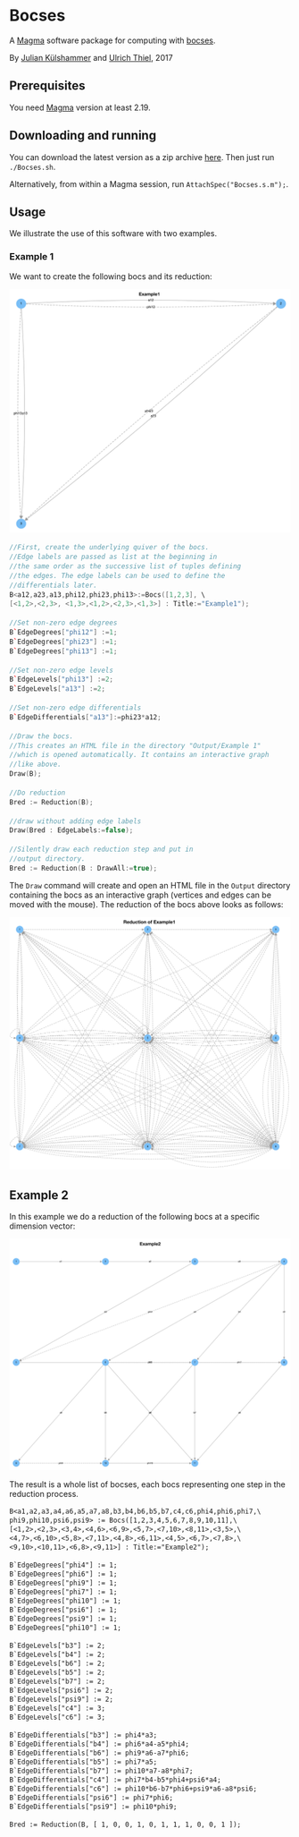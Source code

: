 # Bocses  
A [Magma](http://magma.maths.usyd.edu.au) software package for computing with [bocses](https://arxiv.org/abs/1601.03899).  

By [Julian Külshammer](https://julian-kuelshammer.github.io/) and [Ulrich Thiel](https://ulthiel.com/math), 2017

## Prerequisites
You need [Magma](http://magma.maths.usyd.edu.au) version at least 2.19. 

## Downloading and running
You can download the latest version as a zip archive [here](https://github.com/ulthiel/Bocses/archive/refs/heads/master.zip). Then just run ```./Bocses.sh```. 

Alternatively, from within a Magma session, run ```AttachSpec("Bocses.s.m");```.

## Usage

We illustrate the use of this software with two examples.

### Example 1

We want to create the following bocs and its reduction:

<img src="doc/img/ex1.png" style="zoom:50%;" />

```c++
//First, create the underlying quiver of the bocs.
//Edge labels are passed as list at the beginning in
//the same order as the successive list of tuples defining
//the edges. The edge labels can be used to define the
//differentials later.
B<a12,a23,a13,phi12,phi23,phi13>:=Bocs([1,2,3], \
[<1,2>,<2,3>, <1,3>,<1,2>,<2,3>,<1,3>] : Title:="Example1"); 

//Set non-zero edge degrees
B`EdgeDegrees["phi12"] :=1;
B`EdgeDegrees["phi23"] :=1;
B`EdgeDegrees["phi13"] :=1;

//Set non-zero edge levels
B`EdgeLevels["phi13"] :=2;
B`EdgeLevels["a13"] :=2;

//Set non-zero edge differentials
B`EdgeDifferentials["a13"]:=phi23*a12;

//Draw the bocs.
//This creates an HTML file in the directory "Output/Example 1"
//which is opened automatically. It contains an interactive graph
//like above.
Draw(B);

//Do reduction
Bred := Reduction(B);

//draw without adding edge labels
Draw(Bred : EdgeLabels:=false);

//Silently draw each reduction step and put in 
//output directory.
Bred := Reduction(B : DrawAll:=true);
```

The ```Draw``` command will create and open an HTML file in the ```Output``` directory containing the bocs as an interactive graph (vertices and edges can be moved with the mouse). The reduction of the bocs above looks as follows:

<img src="doc/img/ex1-red.png" style="zoom:50%;" />

## Example 2

In this example we do a reduction of the following bocs at a specific dimension vector:

<img src="doc/img/ex2.png" style="zoom:50%;" />

 The result is a whole list of bocses, each bocs representing one step in the reduction process.

```text
B<a1,a2,a3,a4,a6,a5,a7,a8,b3,b4,b6,b5,b7,c4,c6,phi4,phi6,phi7,\
phi9,phi10,psi6,psi9> := Bocs([1,2,3,4,5,6,7,8,9,10,11],\
[<1,2>,<2,3>,<3,4>,<4,6>,<6,9>,<5,7>,<7,10>,<8,11>,<3,5>,\
<4,7>,<6,10>,<5,8>,<7,11>,<4,8>,<6,11>,<4,5>,<6,7>,<7,8>,\
<9,10>,<10,11>,<6,8>,<9,11>] : Title:="Example2");

B`EdgeDegrees["phi4"] := 1;
B`EdgeDegrees["phi6"] := 1;
B`EdgeDegrees["phi9"] := 1;
B`EdgeDegrees["phi7"] := 1;
B`EdgeDegrees["phi10"] := 1;
B`EdgeDegrees["psi6"] := 1;
B`EdgeDegrees["psi9"] := 1;
B`EdgeDegrees["phi10"] := 1;

B`EdgeLevels["b3"] := 2;
B`EdgeLevels["b4"] := 2;
B`EdgeLevels["b6"] := 2;
B`EdgeLevels["b5"] := 2;
B`EdgeLevels["b7"] := 2;
B`EdgeLevels["psi6"] := 2;
B`EdgeLevels["psi9"] := 2;
B`EdgeLevels["c4"] := 3;
B`EdgeLevels["c6"] := 3;

B`EdgeDifferentials["b3"] := phi4*a3;
B`EdgeDifferentials["b4"] := phi6*a4-a5*phi4;
B`EdgeDifferentials["b6"] := phi9*a6-a7*phi6;
B`EdgeDifferentials["b5"] := phi7*a5;
B`EdgeDifferentials["b7"] := phi10*a7-a8*phi7;
B`EdgeDifferentials["c4"] := phi7*b4-b5*phi4+psi6*a4;
B`EdgeDifferentials["c6"] := phi10*b6-b7*phi6+psi9*a6-a8*psi6;
B`EdgeDifferentials["psi6"] := phi7*phi6;
B`EdgeDifferentials["psi9"] := phi10*phi9;

Bred := Reduction(B, [ 1, 0, 0, 1, 0, 1, 1, 1, 0, 0, 1 ]);
```
